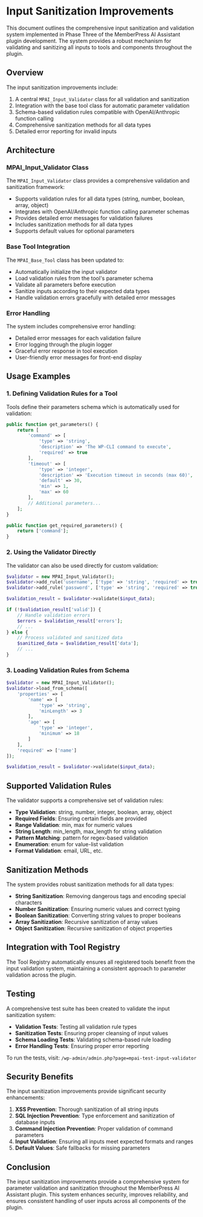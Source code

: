 # Input Sanitization Improvements

This document outlines the comprehensive input sanitization and validation system implemented in Phase Three of the MemberPress AI Assistant plugin development. The system provides a robust mechanism for validating and sanitizing all inputs to tools and components throughout the plugin.

## Overview

The input sanitization improvements include:

1. A central `MPAI_Input_Validator` class for all validation and sanitization
2. Integration with the base tool class for automatic parameter validation
3. Schema-based validation rules compatible with OpenAI/Anthropic function calling
4. Comprehensive sanitization methods for all data types
5. Detailed error reporting for invalid inputs

## Architecture

### MPAI_Input_Validator Class

The `MPAI_Input_Validator` class provides a comprehensive validation and sanitization framework:

- Supports validation rules for all data types (string, number, boolean, array, object)
- Integrates with OpenAI/Anthropic function calling parameter schemas
- Provides detailed error messages for validation failures
- Includes sanitization methods for all data types
- Supports default values for optional parameters

### Base Tool Integration

The `MPAI_Base_Tool` class has been updated to:

- Automatically initialize the input validator
- Load validation rules from the tool's parameter schema
- Validate all parameters before execution
- Sanitize inputs according to their expected data types
- Handle validation errors gracefully with detailed error messages

### Error Handling

The system includes comprehensive error handling:

- Detailed error messages for each validation failure
- Error logging through the plugin logger
- Graceful error response in tool execution
- User-friendly error messages for front-end display

## Usage Examples

### 1. Defining Validation Rules for a Tool

Tools define their parameters schema which is automatically used for validation:

```php
public function get_parameters() {
    return [
        'command' => [
            'type' => 'string',
            'description' => 'The WP-CLI command to execute',
            'required' => true
        ],
        'timeout' => [
            'type' => 'integer',
            'description' => 'Execution timeout in seconds (max 60)',
            'default' => 30,
            'min' => 1,
            'max' => 60
        ],
        // Additional parameters...
    ];
}

public function get_required_parameters() {
    return ['command'];
}
```

### 2. Using the Validator Directly

The validator can also be used directly for custom validation:

```php
$validator = new MPAI_Input_Validator();
$validator->add_rule('username', ['type' => 'string', 'required' => true, 'min_length' => 5]);
$validator->add_rule('password', ['type' => 'string', 'required' => true, 'min_length' => 8]);

$validation_result = $validator->validate($input_data);

if (!$validation_result['valid']) {
    // Handle validation errors
    $errors = $validation_result['errors'];
    // ...
} else {
    // Process validated and sanitized data
    $sanitized_data = $validation_result['data'];
    // ...
}
```

### 3. Loading Validation Rules from Schema

```php
$validator = new MPAI_Input_Validator();
$validator->load_from_schema([
    'properties' => [
        'name' => [
            'type' => 'string',
            'minLength' => 3
        ],
        'age' => [
            'type' => 'integer',
            'minimum' => 18
        ]
    ],
    'required' => ['name']
]);

$validation_result = $validator->validate($input_data);
```

## Supported Validation Rules

The validator supports a comprehensive set of validation rules:

- **Type Validation**: string, number, integer, boolean, array, object
- **Required Fields**: Ensuring certain fields are provided
- **Range Validation**: min, max for numeric values
- **String Length**: min_length, max_length for string validation
- **Pattern Matching**: pattern for regex-based validation
- **Enumeration**: enum for value-list validation
- **Format Validation**: email, URL, etc.

## Sanitization Methods

The system provides robust sanitization methods for all data types:

- **String Sanitization**: Removing dangerous tags and encoding special characters
- **Number Sanitization**: Ensuring numeric values and correct typing
- **Boolean Sanitization**: Converting string values to proper booleans
- **Array Sanitization**: Recursive sanitization of array values
- **Object Sanitization**: Recursive sanitization of object properties

## Integration with Tool Registry

The Tool Registry automatically ensures all registered tools benefit from the input validation system, maintaining a consistent approach to parameter validation across the plugin.

## Testing

A comprehensive test suite has been created to validate the input sanitization system:

- **Validation Tests**: Testing all validation rule types
- **Sanitization Tests**: Ensuring proper cleansing of input values
- **Schema Loading Tests**: Validating schema-based rule loading
- **Error Handling Tests**: Ensuring proper error reporting

To run the tests, visit: `/wp-admin/admin.php?page=mpai-test-input-validator`

## Security Benefits

The input sanitization improvements provide significant security enhancements:

1. **XSS Prevention**: Thorough sanitization of all string inputs
2. **SQL Injection Prevention**: Type enforcement and sanitization of database inputs
3. **Command Injection Prevention**: Proper validation of command parameters
4. **Input Validation**: Ensuring all inputs meet expected formats and ranges
5. **Default Values**: Safe fallbacks for missing parameters

## Conclusion

The input sanitization improvements provide a comprehensive system for parameter validation and sanitization throughout the MemberPress AI Assistant plugin. This system enhances security, improves reliability, and ensures consistent handling of user inputs across all components of the plugin.